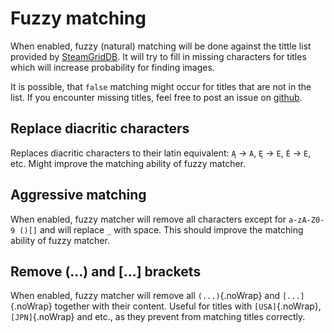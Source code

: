 # Fuzzy matching

When enabled, fuzzy (natural) matching will be done against the tittle list provided by [SteamGridDB](http://www.steamgriddb.com/). It will try to fill in missing characters for titles which will increase probability for finding images.

It is possible, that `false` matching might occur for titles that are not in the list. If you encounter missing titles, feel free to post an issue on [github](https://github.com/FrogTheFrog/steam-rom-manager/issues).

## Replace diacritic characters

Replaces diacritic characters to their latin equivalent: `Ą` -> `A`, `Ę` -> `E`, `Ė` -> `E`, etc. Might improve the matching ability of fuzzy matcher.

## Aggressive matching

When enabled, fuzzy matcher will remove all characters except for `a-zA-Z0-9 ()[]` and will replace `_` with space. This should improve the matching ability of fuzzy matcher.

## Remove (...) and [...] brackets

When enabled, fuzzy matcher will remove all `(...)`{.noWrap} and `[...]`{.noWrap} together with their content. Useful for titles with `[USA]`{.noWrap}, `[JPN]`{.noWrap} and etc., as they prevent from matching titles correctly.